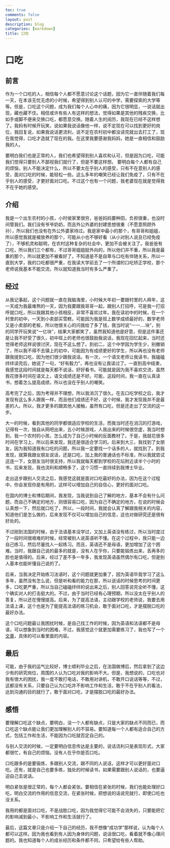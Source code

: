 ```yaml
---
toc: true
comments: false
layout: post
description: blog
categories: [markdown]
title: 口吃
---
```

# 口吃

## 前言

作为一个口吃的人，相信每个人都不愿意讨论这个话题，因为它一直伴随着我们每一天，在本该无忧无虑的小时候，希望得到别人认可的中学，需要探索的大学等等。但是，口吃这个问题，成为我们每个人心中的痛，因为它很明显，一说话就出现，藏也藏不住。相信或许有些人有这样的想法，觉得如果是其他的残疾交换，比如手或脚不便来交换口吃，都愿意交换。随着人生的阅历，我现在已经不这样想了。我妈有时候开玩笑，说如果我说话像他一样，说不定现在可以找到更好的岗位，我回复说，如果我说话更流利，说不定在农村初中都没读完就出去打工了，现在我觉得，口吃才造就了现在的我。在这里我要感谢我妈妈，她是一直相信和鼓励我的人。

要明白我们也是正常的人，我们也希望得到别人喜欢和认可，但是因为口吃，可能我们觉得只要别人不鄙视我们就行了，但是不要这样想。 要明白每个人都有自己的烦恼，别人不能决定什么，所以不要太在乎别人的感受，只有不在意别人的感受，面对口吃的时候，能轻松一些。这么多年的嘲笑已经让我们免疫了，只有不在乎别人的感受，才更好面对口吃。不过这个也有一个问题，我老婆现在就是觉得我不在乎她的感受。

## 介绍

我是一个出生农村的小孩，小时侯家里很穷，爸爸妈妈要种田，负担很重，也没时间管我们。我们没有爷爷奶奶，而且外公外婆的封建思想很重（不愿意照顾外孙），所以我们也没有在外公外婆家待过。我是家中最小的那个，有哥哥和姐姐，所以感觉我就是被放养的那个，可能从小也不够好看（从小对别人说丑已经免疫了），不够机灵和聪明，在农村这种复杂的社会中，更加不会被关注了。我爸爸有口吃，所以我们三个都有，不过哥哥姐姐挺外向的，所以他们并不重，所以我是最重的那个，所以就更加不被看好了，不知道是不是自卑与口吃有伴随关系，所以一直到大学，我的口吃都很严重，在我读大学前去了一个所谓的口吃矫正学校，那个老师说我基本不能交流，所以就知道我当时有多么严重了。

## 经过

从我记事起，这个问题就一直在我脑海里，小时候大年初一要跟村里的人拜年，这一天成为我最难熬的一天，因为我要跟我哥哥一起，跟别人打招呼，可是我一打招呼就口吃，所以我跟其他小孩相反，非常不喜欢过年。我在读初中的时候，在一个村里的初中，一天到小卖部买雪糕，可能因为我是班上数学成绩最好的，数学老师又是小卖部的老板，所以他很关心的问我给了多了钱，我当时说“一一....块”，别的同学开玩笑说“一亿块”，结果大家都笑了，虽然我知道他是好意，但是这件事还是让我不好受了很久，初中班上的老师也很鼓励我说话，我现在回忆起来，当时还觉得老师这样说很讨厌，现在不这么想了。到初二，这个中学因为学生少，别撤销了，所以我不得不去镇上的初中，可能因为有成绩更好的学生，所以再也没有老师跟我提到口吃，因为他们很少跟我说话。有一次，一个语文老师让我读书，我磕磕绊绊读完后，她说了一句，“好有毅力”，再也没有让我读过了。一直到高中结束，我感觉这段时间就是每天都不说话，好好看书。可能就是因为我不喜欢交流，虽然我花很多时间在语文上，语文成绩还是不好。可能，这段时间，我一直在认真读书，想着怎么提高成绩，所以也没在乎别人的嘲笑。

高考完了之后，因为考得并不理想，所以我消沉了很久。在去口吃学校之后，我才发现有这么多人跟我一样，而且他们成绩还不好，这个时候，我才发现我并不是最差的人。所以，我才更多的跟其他人接触，虽然有口吃，但是还走出了交流的这一步。

大一的时候，看到其他的同学都很适应学校的生活，而我当时还在消沉的打游戏，记得有一次，独自从网吧出来，五小时候游戏，人我出来的时候很空虚，我当时想到，我一个农村的小孩，怎么成为了自己小时候的反面教材了。于是，我就花很多时间在学习上，所以后来发现，我还是很适合学习的。后来到大三，我找到了女朋友，因为我知道我有口吃的问题，所以我一定要找一个话多的人，就找到了。到我发现，就算我跟女朋友说话，还是口吃，加上我的普通话也不标准，所以我就尝试这连一下，女朋友当时很支持，所以我就每天都到学校的花坛附近读半个小时的书，后来发现，我也流利和顺畅多了，这个习惯一直持续到我博士毕业。

走出这步跟别人交流之后，我感觉这就是面对口吃最好的办法，因为在这个过程中，你会发现你是有用的，这样可以增加自己的自信心，更好的面对口吃。

在国内的博士和博后期间，我发现，当我说到自己了解的地方，基本不会有什么问题，而自己不确定的地方，则很容易口吃，因为自己不确定的地方，在说的时候会认真想一下，然后就口吃了，所以，一段时间，我就会认真了解跟我相关的内容，知道他们是怎么做的，后来发现不仅可以增加自己的信息，这也对做研究还是很有好处的。

不过刚到法国的时候，由于法语基本没学过，又加上英语没有练过，所以当时度过了一段时间很艰难的时候，经常被别人说英语听不懂。在这个过程中，我只能一边自己练习，然后尽量找人一起练习。而且，英语还不是母语，更加增加了这个困难。当时，我跟自己说的最多的就是，没有人在乎你，只要能锻炼出来，丢再多的脸也是值得的。后来，经过了差不多一年多，我发现英语虽然偶尔有口吃，但是别人基本也能听懂自己说的了。

后来，当我决定开始练习法语时，这个问题就更加重了，因为英语毕竟学习了这么多年，虽然没有怎么说，但是听和看的能力在那，所以说话的时候思考的时间更多，口吃更严重，所以当自己磕磕绊绊的说出来之后，别人回答说完全听不懂，这个确实对人的打击挺大的。不过，由于当时已经有心理预期，所以没太在乎别人的答复，所以还在慢慢提高。后来，为了提高法语，主动跟学校的老师说，我要去用法语上课，这个也是为了能提高法语的练习机会，敢于面对口吃，才是摆脱口吃的最好办法。

这个口吃问题最让我困扰时候，是自己找工作的时候，因为英语和法语都不是母语，可以想象到当时的困难，不过，我感觉这个就更加需要练习了，我也写了一个[文章](https://zhuanlan.zhihu.com/p/661434433)，具体的可以看里面的内容。

## 最后

可能，由于我的运气比较好，博士顺利毕业之后，在法国做博后，然后拿到了这边少有的研究岗位，周围的人认为口吃对我的影响不大。但是，我想说的，口吃也对我有很大的困扰，我一度不敢打电话，不敢用对讲机，不敢开口说话等等，不过，这都没有关系，只要自己认为口吃并不影响工作和生活，敢于不在乎别人的看法，达到沟通的目的就行了，敢于面对口吃，才是摆脱口吃的最好办法。

## 感悟

要理解口吃这个缺点，要明白，没一个人都有缺点，只是大家的缺点不同而已，而口吃这个缺点能让我们更加理解别人的不容易。要知道每一个人都有适合自己的方式，包括工作和生活，不能因为口吃就否定自己的。

与别人交流的时候，一定要明白信息传达是主要的，说话流利只是表现形式，大家都很忙，有自己的烦恼，没有人在乎你是否口吃。

口吃跟多的是要锻炼，多跟别人交流，跟不同的人说话，这样才可以更好面对口吃。还有，就是自己也要多练，独处的时候读书，如果需要跟别人说话的，也要逼迫自己去说话。

明白紧张是很正常的，每个人都会紧张。要相信在紧张的时候，我们也能处理好口吃，明白交流的作用的信息交流，在紧张时候，把想说的话说完就行，即使口吃也没关系。

我用的都是面对口吃，不是战胜口吃，因为我觉得它可能不会消失的，只要能把它的影响减到最小，不影响工作和生活就行了。

最后，这篇文章只是介绍一下自己的经历，我不想像“成功学”那样说，认为每个人都可以这样。因为我也看到有人因为身体的问题，说话很口吃，看着就不像心理问题的。我也知道每个人的成长经历和条件都不同，只希望给有些人帮助。












